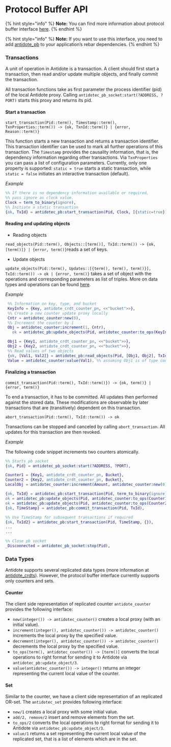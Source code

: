 # Protocol Buffer API

{% hint style="info" %}
**Note:** You can find more information about protocol buffer interface [here](https://developers.google.com/protocol-buffers/).
{% endhint %}

{% hint style="info" %}
**Note:** If you want to use this interface, you need to add [antidote\_pb](https://github.com/SyncFree/antidote_pb) to your application’s rebar dependencies.
{% endhint %}

### Transactions <a id="transactions"></a>

A unit of operation in Antidote is a transaction. A client should first start a transaction, then read and/or update multiple objects, and finally commit the transaction.

All transaction functions take as first parameter the process identifier \(pid\) of the local Antidote proxy. Calling `antidotec_pb_socket:start(?ADDRESS, ?PORT)` starts this proxy and returns its pid.

#### Start a transaction <a id="start-a-transaction"></a>

`start_transaction(Pid::term(), Timestamp::term(), TxnProperties::term()) -> {ok, TxnId::term()} | {error, Reason::term()}`

This function starts a new transaction and returns a transaction identifier. This transaction identifier can be used to mark all further operations of this transaction. The `Timestamp` provides the causality information, that is, the dependency information regarding other transactions. Via `TxnProperties` you can pass a list of configuration parameters. Currently, only one property is supported: `static = true` starts a static transaction, while `static = false` initiates an interactive transaction \(default\).

_Example_

```erlang
%% If there is no dependency information available or required, 
%% pass ignore as clock value.
Clock = term_to_binary(ignore),
%% Initiate a static transaction
{ok, TxId} = antidotec_pb:start_transaction(Pid, Clock, [{static=true}]). 
```

#### Reading and updating objects <a id="reading-and-updating-objects"></a>

* Reading objects

`read_objects(Pid::term(), Objects::[term()], TxId::term()) -> {ok, [term()]} | {error, term()}`reads a set of keys.

* Update objects

`update_objects(Pid::term(), Updates::[{term(), term(), term()}], TxId::term()) -> ok | {error, term()}` takes a set of object with the operations and corresponding parameters as list of triples. More on data types and operations can be found [here](https://antidotedb.gitbook.io/documentation/api/protocol-buffer-api#pb_datatypes).

_Example_

```erlang
 %% Information on key, type, and bucket
 KeyInfo = {Key, antidote_crdt_counter_pn, <<"bucket">>},
 %% Create a new counter update proxy locally
 Cntr = antidotec_counter:new(0),
 %% Increment the counter by 1
 Obj = antidotec_counter:increment(1, Cntr),
   ok = antidotec_pb:update_objects(Pid, antidotec_counter:to_ops(KeyInfor, Obj), TxId).

 Obj1 = {Key1, antidote_crdt_counter_pn, <<"bucket">>},
 Obj2 = {Key2, antidote_crdt_counter_pn, <<"bucket">>},
 %% Read values of two objects
 {ok, [Val1, Val2]} = antidotec_pb:read_objects(Pid, [Obj1, Obj2], TxId),
 Value = antidotec_counter:value(Val1). %% assuming Obj1 is of type counter
```

#### Finalizing a transaction <a id="finalizing-a-transaction"></a>

`commit_transaction(Pid::term(), TxId::term()}) -> {ok, term()} | {error, term()}`

To end a transaction, it has to be committed. All updates then performed against the stored data. These modifications are observable by later transactions that are \(transitively\) dependent on this transaction.

`abort_transaction(Pid::term(), TxId::term()) -> ok`

 Transactions can be stopped and canceled by calling `abort_transaction`. All updates for this transaction are then revoked.

_Example_

 The following code snippet increments two counters atomically.

```erlang
%% Starts pb socket
{ok, Pid} = antidotec_pb_socket:start(?ADDRESS, ?PORT),

Counter1 = {Key1, antidote_crdt_counter_pn, Bucket},
Counter2 = {Key2, antidote_crdt_counter_pn, Bucket},
LocalObj = antidotec_counter:increment(Amount, antidotec_counter:new(0)),

{ok, TxId} = antidotec_pb:start_transaction(Pid, term_to_binary(ignore), {}),
ok = antidotec_pb:update_objects(Pid, antidotec_counter:to_ops(Counter1, LocalObj),TxId),
ok = antidotec_pb:update_objects(Pid, antidotec_counter:to_ops(Counter2, LocalObj),TxId),
{ok, TimeStamp} = antidotec_pb:commit_transaction(Pid, TxId),
    
%% Use TimeStamp for subsequent transactions if required
{ok, TxId2} = antidotec_pb:start_transaction(Pid, TimeStamp, {}),
...
...

%% Close pb socket
_Disconnected = antidotec_pb_socket:stop(Pid),
```

### Data Types <a id="pb_datatypes"></a>

 Antidote supports several replicated data types \(more information at [antidote\_crdts](https://github.com/SyncFree/antidote_crdt)\). However, the protocol buffer interface currently supports only counters and sets.

#### Counter <a id="counter"></a>

The client side representation of replicated counter `antidote_counter` provides the following interface:

* `new(integer()) -> antidotec_counter()` creates a local proxy \(with an initial value\).
* `increment(integer(), antidotec_counter()) -> antidotec_counter()` increments the local proxy by the specified value.
* `decrement(integer(), antidotec_counter()) -> antidotec_counter()` decrements the local proxy by the specified value.
* `to_ops(term(), antidotec_counter()) -> [term()]` converts the local operations to right format for sending it to Antidote via `antidotec_pb:update_object/3`.
* `value(antidotec_counter()) -> integer()` returns an integer representing the current local value of the counter.

#### Set <a id="set"></a>

Similar to the counter, we have a client side representation of an replicated OR-set. The `antidotec_set` provides following interface:

* `new/1` creates a local proxy with some initial value.
* `add/2, remove/2` insert and remove elements from the set.
* `to_ops/2` converts the local operations to right format for sending it to Antidote via `antidotec_pb:update_object/3`.
* `value/1` returns a set representing the current local value of the replicated set, that is a list of elements which are in the set.

